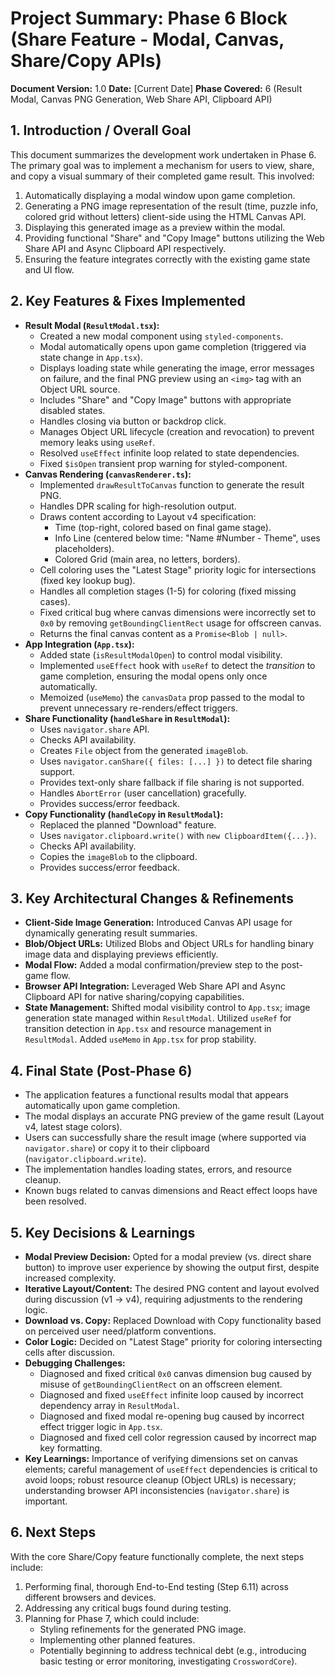 # Project Summary: Phase 6 Block (Share Feature - Modal, Canvas, Share/Copy APIs)

**Document Version:** 1.0
**Date:** [Current Date]
**Phase Covered:** 6 (Result Modal, Canvas PNG Generation, Web Share API, Clipboard API)

## 1. Introduction / Overall Goal

This document summarizes the development work undertaken in Phase 6. The primary goal was to implement a mechanism for users to view, share, and copy a visual summary of their completed game result. This involved:

1.  Automatically displaying a modal window upon game completion.
2.  Generating a PNG image representation of the result (time, puzzle info, colored grid without letters) client-side using the HTML Canvas API.
3.  Displaying this generated image as a preview within the modal.
4.  Providing functional "Share" and "Copy Image" buttons utilizing the Web Share API and Async Clipboard API respectively.
5.  Ensuring the feature integrates correctly with the existing game state and UI flow.

## 2. Key Features & Fixes Implemented

*   **Result Modal (`ResultModal.tsx`):**
    *   Created a new modal component using `styled-components`.
    *   Modal automatically opens upon game completion (triggered via state change in `App.tsx`).
    *   Displays loading state while generating the image, error messages on failure, and the final PNG preview using an `<img>` tag with an Object URL source.
    *   Includes "Share" and "Copy Image" buttons with appropriate disabled states.
    *   Handles closing via button or backdrop click.
    *   Manages Object URL lifecycle (creation and revocation) to prevent memory leaks using `useRef`.
    *   Resolved `useEffect` infinite loop related to state dependencies.
    *   Fixed `$isOpen` transient prop warning for styled-component.
*   **Canvas Rendering (`canvasRenderer.ts`):**
    *   Implemented `drawResultToCanvas` function to generate the result PNG.
    *   Handles DPR scaling for high-resolution output.
    *   Draws content according to Layout v4 specification:
        *   Time (top-right, colored based on final game stage).
        *   Info Line (centered below time: "Name #Number - Theme", uses placeholders).
        *   Colored Grid (main area, no letters, borders).
    *   Cell coloring uses the "Latest Stage" priority logic for intersections (fixed key lookup bug).
    *   Handles all completion stages (1-5) for coloring (fixed missing cases).
    *   Fixed critical bug where canvas dimensions were incorrectly set to `0x0` by removing `getBoundingClientRect` usage for offscreen canvas.
    *   Returns the final canvas content as a `Promise<Blob | null>`.
*   **App Integration (`App.tsx`):**
    *   Added state (`isResultModalOpen`) to control modal visibility.
    *   Implemented `useEffect` hook with `useRef` to detect the *transition* to game completion, ensuring the modal opens only once automatically.
    *   Memoized (`useMemo`) the `canvasData` prop passed to the modal to prevent unnecessary re-renders/effect triggers.
*   **Share Functionality (`handleShare` in `ResultModal`):**
    *   Uses `navigator.share` API.
    *   Checks API availability.
    *   Creates `File` object from the generated `imageBlob`.
    *   Uses `navigator.canShare({ files: [...] })` to detect file sharing support.
    *   Provides text-only share fallback if file sharing is not supported.
    *   Handles `AbortError` (user cancellation) gracefully.
    *   Provides success/error feedback.
*   **Copy Functionality (`handleCopy` in `ResultModal`):**
    *   Replaced the planned "Download" feature.
    *   Uses `navigator.clipboard.write()` with `new ClipboardItem({...})`.
    *   Checks API availability.
    *   Copies the `imageBlob` to the clipboard.
    *   Provides success/error feedback.

## 3. Key Architectural Changes & Refinements

*   **Client-Side Image Generation:** Introduced Canvas API usage for dynamically generating result summaries.
*   **Blob/Object URLs:** Utilized Blobs and Object URLs for handling binary image data and displaying previews efficiently.
*   **Modal Flow:** Added a modal confirmation/preview step to the post-game flow.
*   **Browser API Integration:** Leveraged Web Share API and Async Clipboard API for native sharing/copying capabilities.
*   **State Management:** Shifted modal visibility control to `App.tsx`; image generation state managed within `ResultModal`. Utilized `useRef` for transition detection in `App.tsx` and resource management in `ResultModal`. Added `useMemo` in `App.tsx` for prop stability.

## 4. Final State (Post-Phase 6)

*   The application features a functional results modal that appears automatically upon game completion.
*   The modal displays an accurate PNG preview of the game result (Layout v4, latest stage colors).
*   Users can successfully share the result image (where supported via `navigator.share`) or copy it to their clipboard (`navigator.clipboard.write`).
*   The implementation handles loading states, errors, and resource cleanup.
*   Known bugs related to canvas dimensions and React effect loops have been resolved.

## 5. Key Decisions & Learnings

*   **Modal Preview Decision:** Opted for a modal preview (vs. direct share button) to improve user experience by showing the output first, despite increased complexity.
*   **Iterative Layout/Content:** The desired PNG content and layout evolved during discussion (v1 -> v4), requiring adjustments to the rendering logic.
*   **Download vs. Copy:** Replaced Download with Copy functionality based on perceived user need/platform conventions.
*   **Color Logic:** Decided on "Latest Stage" priority for coloring intersecting cells after discussion.
*   **Debugging Challenges:**
    *   Diagnosed and fixed critical `0x0` canvas dimension bug caused by misuse of `getBoundingClientRect` on an offscreen element.
    *   Diagnosed and fixed `useEffect` infinite loop caused by incorrect dependency array in `ResultModal`.
    *   Diagnosed and fixed modal re-opening bug caused by incorrect effect trigger logic in `App.tsx`.
    *   Diagnosed and fixed cell color regression caused by incorrect map key formatting.
*   **Key Learnings:** Importance of verifying dimensions set on canvas elements; careful management of `useEffect` dependencies is critical to avoid loops; robust resource cleanup (Object URLs) is necessary; understanding browser API inconsistencies (`navigator.share`) is important.

## 6. Next Steps

With the core Share/Copy feature functionally complete, the next steps include:

1.  Performing final, thorough End-to-End testing (Step 6.11) across different browsers and devices.
2.  Addressing any critical bugs found during testing.
3.  Planning for Phase 7, which could include:
    *   Styling refinements for the generated PNG image.
    *   Implementing other planned features.
    *   Potentially beginning to address technical debt (e.g., introducing basic testing or error monitoring, investigating `CrosswordCore`).